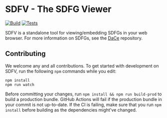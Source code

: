 # SDFV - The SDFG Viewer

[![Build](https://github.com/spcl/dace-webclient/actions/workflows/build.yml/badge.svg)](https://github.com/spcl/dace-webclient/actions/workflows/build.yml)
[![Tests](https://github.com/spcl/dace-webclient/actions/workflows/test.yml/badge.svg)](https://github.com/spcl/dace-webclient/actions/workflows/test.yml)

SDFV is a standalone tool for viewing/embedding SDFGs in your web browser. For more
information on SDFGs, see the [DaCe](https://www.github.com/spcl/dace)
repository.

## Contributing

We welcome any and all contributions. To get started with development on SDFV,
run the following `npm` commands while you edit:

```
npm install
npm run watch
```

Before committing your changes, run `npm install && npm run build-prod` to build
a production bundle. GitHub Actions will fail if the production bundle in your
commit is not up-to-date. If the CI is failing, make sure that you run
`npm install` before building as the dependencies might've changed.

